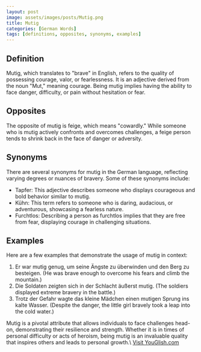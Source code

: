 ```yaml
---
layout: post
image: assets/images/posts/Mutig.png
title: Mutig
categories: [German Words]
tags: [definitions, opposites, synonyms, examples]
---
```


## Definition

Mutig, which translates to "brave" in English, refers to the quality of possessing courage, valor, or fearlessness. It is an adjective derived from the noun "Mut," meaning courage. Being mutig implies having the ability to face danger, difficulty, or pain without hesitation or fear.

## Opposites

The opposite of mutig is feige, which means "cowardly." While someone who is mutig actively confronts and overcomes challenges, a feige person tends to shrink back in the face of danger or adversity.

## Synonyms

There are several synonyms for mutig in the German language, reflecting varying degrees or nuances of bravery. Some of these synonyms include:

- Tapfer: This adjective describes someone who displays courageous and bold behavior similar to mutig.
- Kühn: This term refers to someone who is daring, audacious, or adventurous, showcasing a fearless nature.
- Furchtlos: Describing a person as furchtlos implies that they are free from fear, displaying courage in challenging situations.

## Examples

Here are a few examples that demonstrate the usage of mutig in context:

1. Er war mutig genug, um seine Ängste zu überwinden und den Berg zu besteigen. (He was brave enough to overcome his fears and climb the mountain.)
2. Die Soldaten zeigten sich in der Schlacht äußerst mutig. (The soldiers displayed extreme bravery in the battle.)
3. Trotz der Gefahr wagte das kleine Mädchen einen mutigen Sprung ins kalte Wasser. (Despite the danger, the little girl bravely took a leap into the cold water.)

Mutig is a pivotal attribute that allows individuals to face challenges head-on, demonstrating their resilience and strength. Whether it is in times of personal difficulty or acts of heroism, being mutig is an invaluable quality that inspires others and leads to personal growth.\ <a id="yg-widget-0" class="youglish-widget" data-query="Mutig" data-lang="german" data-components="8412" data-auto-start="0" data-bkg-color="theme_light" data-title="How%20to%20pronounce%20Mutig%20in%20German"  rel="nofollow" href="https://youglish.com">Visit YouGlish.com</a><script async src="https://youglish.com/public/emb/widget.js" charset="utf-8"></script>